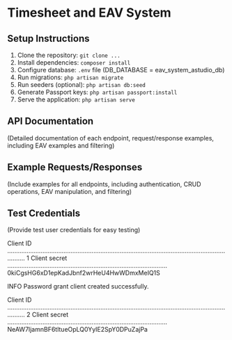 # Timesheet and EAV System

## Setup Instructions

1.  Clone the repository: `git clone ...`
2.  Install dependencies: `composer install`
3.  Configure database: `.env` file
    (DB_DATABASE = eav_system_astudio_db)
4.  Run migrations: `php artisan migrate`
5.  Run seeders (optional): `php artisan db:seed`
6.  Generate Passport keys: `php artisan passport:install`
7.  Serve the application: `php artisan serve`

## API Documentation

(Detailed documentation of each endpoint, request/response examples, including EAV examples and filtering)

## Example Requests/Responses

(Include examples for all endpoints, including authentication, CRUD operations, EAV manipulation, and filtering)

## Test Credentials

(Provide test user credentials for easy testing)




  Client ID ...................................................................................................................................... 1
  Client secret ........................................................................................... 0kiCgsHG6xD1epKadJbnf2wrHeU4HwWDmxMeIQ1S

   INFO  Password grant client created successfully.

  Client ID ...................................................................................................................................... 2
  Client secret ........................................................................................... NeAW7ljamnBF6tltueOpLQ0YyIE2SpY0DPuZajPa